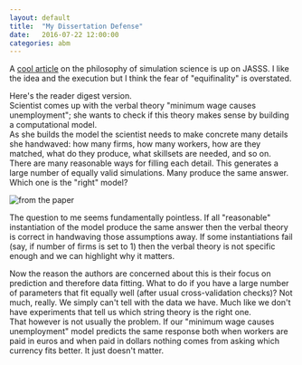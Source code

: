 ```yaml
---
layout: default
title:  "My Dissertation Defense"
date:   2016-07-22 12:00:00
categories: abm
--- 
```


A [cool article](http://jasss.soc.surrey.ac.uk/19/3/8.html) on the philosophy of simulation science is up on JASSS. I like the idea and the execution but I think the fear of "equifinality" is overstated.

Here's the reader digest version.  
Scientist comes up with the verbal theory "minimum wage causes unemployment"; she wants to check if this theory makes sense by building a computational model.  
As she builds the model the scientist needs to make concrete many details she handwaved: how many firms, how many workers, how are they matched, what do they produce, what skillsets are needed, and so on.  
There are many reasonable ways for filling each detail. This generates a large number of equally valid simulations. Many produce the same answer.  
Which one is the "right" model?

![from the paper](http://jasss.soc.surrey.ac.uk/19/3/8/Figure3.png)

The question to me seems fundamentally pointless. If all "reasonable" instantiation of the model produce the same answer then the verbal theory is correct in handwaving those assumptions away. If some instantiations fail (say, if number of firms is set to 1) then the verbal theory is not specific enough and we can highlight why it matters. 

Now the reason the authors are concerned about this is their focus on prediction and therefore data fitting.
What to do if you have a large number of parameters that fit equally well (after usual cross-validation checks)? Not much, really. We simply can't tell with the data we have. Much like we don't have experiments that tell us which string theory is the right one.  
That however is not usually the problem. If our "minimum wage causes unemployment" model predicts the same response both when workers are paid in euros and when paid in dollars nothing comes from asking which currency fits better. It just doesn't matter.

